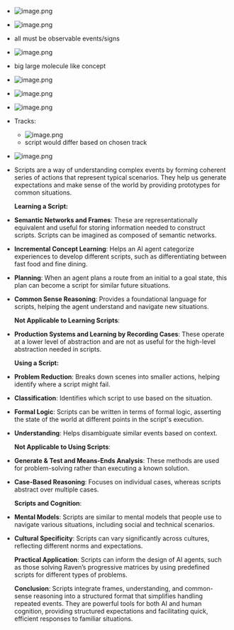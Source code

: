 - ![image.png](../assets/image_1719778295505_0.png)
- ![image.png](../assets/image_1719779239885_0.png)
- all must be observable events/signs
- ![image.png](../assets/image_1719779516432_0.png)
- big large molecule like concept
- ![image.png](../assets/image_1719779612952_0.png)
- ![image.png](../assets/image_1720353237538_0.png)
- ![image.png](../assets/image_1720353370149_0.png)
- Tracks:
	- ![image.png](../assets/image_1720359874524_0.png)
	- script would differ based on chosen track
- ![image.png](../assets/image_1720361343176_0.png)
- Scripts are a way of understanding complex events by forming coherent series of actions that represent typical scenarios. They help us generate expectations and make sense of the world by providing prototypes for common situations.
  
  **Learning a Script:**
- **Semantic Networks and Frames**: These are representationally equivalent and useful for storing information needed to construct scripts. Scripts can be imagined as composed of semantic networks.
- **Incremental Concept Learning**: Helps an AI agent categorize experiences to develop different scripts, such as differentiating between fast food and fine dining.
- **Planning**: When an agent plans a route from an initial to a goal state, this plan can become a script for similar future situations.
- **Common Sense Reasoning**: Provides a foundational language for scripts, helping the agent understand and navigate new situations.
  
  **Not Applicable to Learning Scripts**:
- **Production Systems and Learning by Recording Cases**: These operate at a lower level of abstraction and are not as useful for the high-level abstraction needed in scripts.
  
  **Using a Script:**
- **Problem Reduction**: Breaks down scenes into smaller actions, helping identify where a script might fail.
- **Classification**: Identifies which script to use based on the situation.
- **Formal Logic**: Scripts can be written in terms of formal logic, asserting the state of the world at different points in the script's execution.
- **Understanding**: Helps disambiguate similar events based on context.
  
  **Not Applicable to Using Scripts**:
- **Generate & Test and Means-Ends Analysis**: These methods are used for problem-solving rather than executing a known solution.
- **Case-Based Reasoning**: Focuses on individual cases, whereas scripts abstract over multiple cases.
  
  **Scripts and Cognition**:
- **Mental Models**: Scripts are similar to mental models that people use to navigate various situations, including social and technical scenarios.
- **Cultural Specificity**: Scripts can vary significantly across cultures, reflecting different norms and expectations.
  
  **Practical Application**:
  Scripts can inform the design of AI agents, such as those solving Raven’s progressive matrices by using predefined scripts for different types of problems.
  
  **Conclusion**:
  Scripts integrate frames, understanding, and common-sense reasoning into a structured format that simplifies handling repeated events. They are powerful tools for both AI and human cognition, providing structured expectations and facilitating quick, efficient responses to familiar situations.